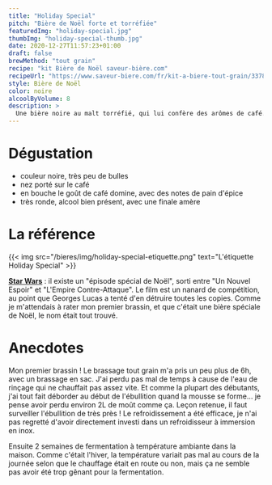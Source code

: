 ```yaml
---
title: "Holiday Special"
pitch: "Bière de Noël forte et torréfiée"
featuredImg: "holiday-special.jpg"
thumbImg: "holiday-special-thumb.jpg"
date: 2020-12-27T11:57:23+01:00
draft: false
brewMethod: "tout grain"
recipe: "kit Bière de Noël saveur-bière.com"
recipeUrl: "https://www.saveur-biere.com/fr/kit-a-biere-tout-grain/33787-recette-biere-noel-recharge-pour-beer-kit-confirme.html"
style: Bière de Noël
color: noire
alcoolByVolume: 8
description: >
  Une bière noire au malt torréfié, qui lui confère des arômes de café. Attention, elle est très forte en alcool ! Accompagne parfaitement un dessert au chocolat, en partageant une bouteille à 2 ou 3 personnes.
---
```


# Dégustation

- couleur noire, très peu de bulles
- nez porté sur le café
- en bouche le goût de café domine, avec des notes de pain d'épice
- très ronde, alcool bien présent, avec une finale amère

# La référence

{{< img src="/bieres/img/holiday-special-etiquette.png" text="L'étiquette Holiday Special" >}}

**[Star Wars](https://fr.wikipedia.org/wiki/Au_temps_de_la_guerre_des_%C3%A9toiles "Wikipédia Holiday Special")** : il existe un "épisode spécial de Noël", sorti entre "Un Nouvel Espoir" et "L'Empire Contre-Attaque". Le film est un nanard de compétition, au point que Georges Lucas a tenté d'en détruire toutes les copies. Comme je m'attendais à rater mon premier brassin, et que c'était une bière spéciale de Noël, le nom était tout trouvé.

# Anecdotes

Mon premier brassin ! Le brassage tout grain m'a pris un peu plus de 6h, avec un brassage en sac. J'ai perdu pas mal de temps à cause de l'eau de rinçage qui ne chauffait pas assez vite. Et comme la plupart des débutants, j'ai tout fait déborder au début de l'ébullition quand la mousse se forme... je pense avoir perdu environ 2L de moût comme ça. Leçon retenue, il faut surveiller l'ébullition de très près ! Le refroidissement a été efficace, je n'ai pas regretté d'avoir directement investi dans un refroidisseur à immersion en inox.

Ensuite 2 semaines de fermentation à température ambiante dans la maison. Comme c'était l'hiver, la température variait pas mal au cours de la journée selon que le chauffage était en route ou non, mais ça ne semble pas avoir été trop gênant pour la fermentation.
